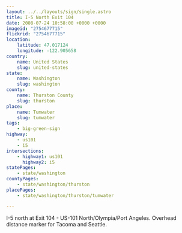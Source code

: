 ```yaml
---
layout: ../../layouts/sign/single.astro
title: I-5 North Exit 104
date: 2008-07-24 10:58:00 +0000 +0000
imageid: "2754677715"
flickrid: "2754677715"
location:
    latitude: 47.017124
    longitude: -122.905658
country:
    name: United States
    slug: united-states
state:
    name: Washington
    slug: washington
county:
    name: Thurston County
    slug: thurston
place:
    name: Tumwater
    slug: tumwater
tags:
    - big-green-sign
highway:
    - us101
    - i5
intersections:
    - highway1: us101
      highway2: i5
statePages:
    - state/washington
countyPages:
    - state/washington/thurston
placePages:
    - state/washington/thurston/tumwater

---
```

I-5 north at Exit 104 - US-101 North/Olympia/Port Angeles.  Overhead distance marker for Tacoma and Seattle.